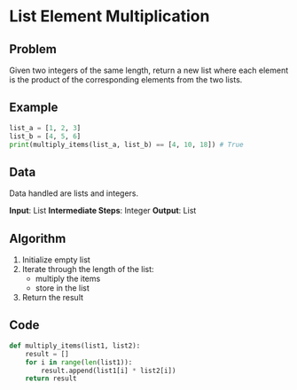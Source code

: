 # List Element Multiplication
## Problem
Given two integers of the same length, return a new list where each element is the product of the corresponding elements from the two lists.

## Example
```python
list_a = [1, 2, 3]
list_b = [4, 5, 6]
print(multiply_items(list_a, list_b) == [4, 10, 18]) # True
```

## Data
Data handled are lists and integers.

**Input**: List
**Intermediate Steps**: Integer
**Output**: List

## Algorithm
1. Initialize empty list
2. Iterate through the length of the list:
    - multiply the items
    - store in the list
3. Return the result

## Code
```python
def multiply_items(list1, list2):
    result = []
    for i in range(len(list1)):
        result.append(list1[i] * list2[i])
    return result
```